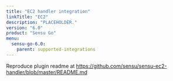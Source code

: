 ```yaml
---
title: "EC2 handler integration"
linkTitle: "EC2"
description: "PLACEHOLDER."
version: "6.0"
product: "Sensu Go"
menu: 
  sensu-go-6.0:
    parent: supported-integrations
---
```


Reproduce plugin readme at https://github.com/sensu/sensu-ec2-handler/blob/master/README.md

